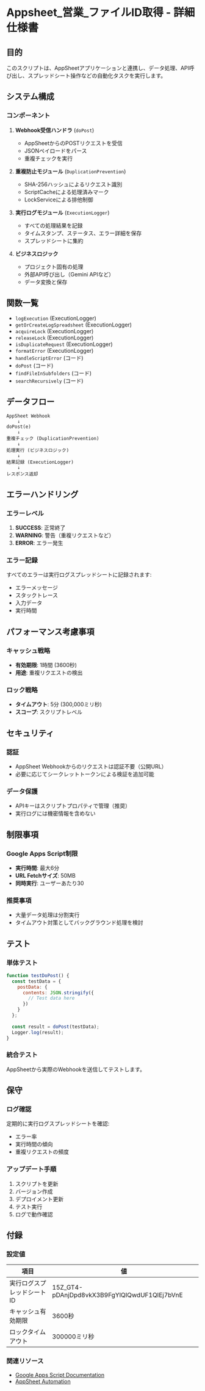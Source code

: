 # Appsheet_営業_ファイルID取得 - 詳細仕様書

## 目的

このスクリプトは、AppSheetアプリケーションと連携し、データ処理、API呼び出し、スプレッドシート操作などの自動化タスクを実行します。

## システム構成

### コンポーネント

1. **Webhook受信ハンドラ** (`doPost`)
   - AppSheetからのPOSTリクエストを受信
   - JSONペイロードをパース
   - 重複チェックを実行

2. **重複防止モジュール** (`DuplicationPrevention`)
   - SHA-256ハッシュによるリクエスト識別
   - ScriptCacheによる処理済みマーク
   - LockServiceによる排他制御

3. **実行ログモジュール** (`ExecutionLogger`)
   - すべての処理結果を記録
   - タイムスタンプ、ステータス、エラー詳細を保存
   - スプレッドシートに集約

4. **ビジネスロジック**
   - プロジェクト固有の処理
   - 外部API呼び出し（Gemini APIなど）
   - データ変換と保存

## 関数一覧

- `logExecution` (ExecutionLogger)
- `getOrCreateLogSpreadsheet` (ExecutionLogger)
- `acquireLock` (ExecutionLogger)
- `releaseLock` (ExecutionLogger)
- `isDuplicateRequest` (ExecutionLogger)
- `formatError` (ExecutionLogger)
- `handleScriptError` (コード)
- `doPost` (コード)
- `findFileInSubfolders` (コード)
- `searchRecursively` (コード)

## データフロー

```
AppSheet Webhook
    ↓
doPost(e)
    ↓
重複チェック (DuplicationPrevention)
    ↓
処理実行 (ビジネスロジック)
    ↓
結果記録 (ExecutionLogger)
    ↓
レスポンス返却
```

## エラーハンドリング

### エラーレベル

1. **SUCCESS**: 正常終了
2. **WARNING**: 警告（重複リクエストなど）
3. **ERROR**: エラー発生

### エラー記録

すべてのエラーは実行ログスプレッドシートに記録されます:
- エラーメッセージ
- スタックトレース
- 入力データ
- 実行時間

## パフォーマンス考慮事項

### キャッシュ戦略

- **有効期限**: 1時間 (3600秒)
- **用途**: 重複リクエストの検出

### ロック戦略

- **タイムアウト**: 5分 (300,000ミリ秒)
- **スコープ**: スクリプトレベル

## セキュリティ

### 認証

- AppSheet Webhookからのリクエストは認証不要（公開URL）
- 必要に応じてシークレットトークンによる検証を追加可能

### データ保護

- APIキーはスクリプトプロパティで管理（推奨）
- 実行ログには機密情報を含めない

## 制限事項

### Google Apps Script制限

- **実行時間**: 最大6分
- **URL Fetchサイズ**: 50MB
- **同時実行**: ユーザーあたり30

### 推奨事項

- 大量データ処理は分割実行
- タイムアウト対策としてバックグラウンド処理を検討

## テスト

### 単体テスト

```javascript
function testDoPost() {
  const testData = {
    postData: {
      contents: JSON.stringify({
        // Test data here
      })
    }
  };
  
  const result = doPost(testData);
  Logger.log(result);
}
```

### 統合テスト

AppSheetから実際のWebhookを送信してテストします。

## 保守

### ログ確認

定期的に実行ログスプレッドシートを確認:
- エラー率
- 実行時間の傾向
- 重複リクエストの頻度

### アップデート手順

1. スクリプトを更新
2. バージョン作成
3. デプロイメント更新
4. テスト実行
5. ログで動作確認

## 付録

### 設定値

| 項目 | 値 |
|------|-----|
| 実行ログスプレッドシートID | 15Z_GT4-pDAnjDpd8vkX3B9FgYlQIQwdUF1QIEj7bVnE |
| キャッシュ有効期限 | 3600秒 |
| ロックタイムアウト | 300000ミリ秒 |

### 関連リソース

- [Google Apps Script Documentation](https://developers.google.com/apps-script)
- [AppSheet Automation](https://help.appsheet.com/en/collections/1885643-automation)

